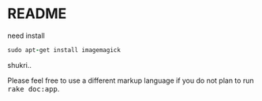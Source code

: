 # README
need install

``` ruby
sudo apt-get install imagemagick
```

shukri..

Please feel free to use a different markup language if you do not plan to run
<tt>rake doc:app</tt>.
